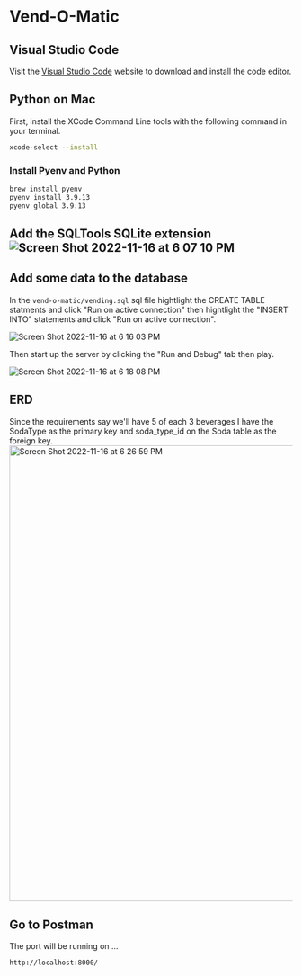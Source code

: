 # Vend-O-Matic

## Visual Studio Code

Visit the [Visual Studio Code](https://code.visualstudio.com/) website to download and install the code editor.
## Python on Mac

First, install the XCode Command Line tools with the following command in your terminal.

```sh
xcode-select --install
```

### Install Pyenv and Python

```bash
brew install pyenv
pyenv install 3.9.13
pyenv global 3.9.13
```

## Add the SQLTools SQLite extension![Screen Shot 2022-11-16 at 6 07 10 PM](https://user-images.githubusercontent.com/81569328/202322155-d1ac74ee-79d3-4ce0-aaf1-cc21db01124a.png)

## Add some data to the database
In the `vend-o-matic/vending.sql` sql file hightlight the CREATE TABLE statments and click "Run on active connection" then hightlight the "INSERT INTO" statements and click "Run on active connection".

![Screen Shot 2022-11-16 at 6 16 03 PM](https://user-images.githubusercontent.com/81569328/202322973-b101d06a-9e37-436c-81dd-85d3361a3d29.png)

Then start up the server by clicking the "Run and Debug" tab then play.

![Screen Shot 2022-11-16 at 6 18 08 PM](https://user-images.githubusercontent.com/81569328/202323418-2f768918-5c7f-4a52-a7fd-19cb8192a0d3.png)

## ERD 
Since the requirements say we'll have 5 of each 3 beverages I have the SodaType as the primary key and soda_type_id on the Soda table as the foreign key.
<img width="811" alt="Screen Shot 2022-11-16 at 6 26 59 PM" src="https://user-images.githubusercontent.com/81569328/202324270-87d5dcbb-7ce8-4012-b621-ef39f1012a59.png">



## Go to Postman
The port will be running on ...
```bash
http://localhost:8000/
```

